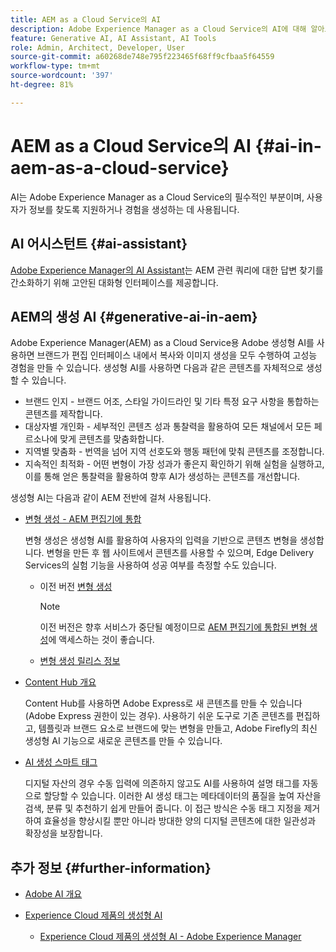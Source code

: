 ```yaml
---
title: AEM as a Cloud Service의 AI
description: Adobe Experience Manager as a Cloud Service의 AI에 대해 알아보기
feature: Generative AI, AI Assistant, AI Tools
role: Admin, Architect, Developer, User
source-git-commit: a60268de748e795f223465f68ff9cfbaa5f64559
workflow-type: tm+mt
source-wordcount: '397'
ht-degree: 81%

---
```



# AEM as a Cloud Service의 AI {#ai-in-aem-as-a-cloud-service}

AI는 Adobe Experience Manager as a Cloud Service의 필수적인 부분이며, 사용자가 정보를 찾도록 지원하거나 경험을 생성하는 데 사용됩니다.

## AI 어시스턴트 {#ai-assistant}

[Adobe Experience Manager의 AI Assistant](/help/implementing/cloud-manager/ai-assistant-in-aem.md)는 AEM 관련 쿼리에 대한 답변 찾기를 간소화하기 위해 고안된 대화형 인터페이스를 제공합니다.

## AEM의 생성 AI {#generative-ai-in-aem}

Adobe Experience Manager(AEM) as a Cloud Service용 Adobe 생성형 AI를 사용하면 브랜드가 편집 인터페이스 내에서 복사와 이미지 생성을 모두 수행하여 고성능 경험을 만들 수 있습니다. 생성형 AI를 사용하면 다음과 같은 콘텐츠를 자체적으로 생성할 수 있습니다.

* 브랜드 인지 - 브랜드 어조, 스타일 가이드라인 및 기타 특정 요구 사항을 통합하는 콘텐츠를 제작합니다.
* 대상자별 개인화 - 세부적인 콘텐츠 성과 통찰력을 활용하여 모든 채널에서 모든 페르소나에 맞게 콘텐츠를 맞춤화합니다.
* 지역별 맞춤화 - 번역을 넘어 지역 선호도와 행동 패턴에 맞춰 콘텐츠를 조정합니다.
* 지속적인 최적화 - 어떤 변형이 가장 성과가 좋은지 확인하기 위해 실험을 실행하고, 이를 통해 얻은 통찰력을 활용하여 향후 AI가 생성하는 콘텐츠를 개선합니다.

생성형 AI는 다음과 같이 AEM 전반에 걸쳐 사용됩니다.

* [변형 생성 - AEM 편집기에 통합](/help/generative-ai/generate-variations-integrated-editor.md)

  변형 생성은 생성형 AI를 활용하여 사용자의 입력을 기반으로 콘텐츠 변형을 생성합니다. 변형을 만든 후 웹 사이트에서 콘텐츠를 사용할 수 있으며, Edge Delivery Services의 실험 기능을 사용하여 성공 여부를 측정할 수도 있습니다.

   * 이전 버전 [변형 생성](/help/generative-ai/generate-variations.md)

     >[!NOTE]
     >
     >이전 버전은 향후 서비스가 중단될 예정이므로 [AEM 편집기에 통합된 변형 생성](/help/generative-ai/generate-variations-integrated-editor.md)에 액세스하는 것이 좋습니다.

   * [변형 생성 릴리스 정보](/help/generative-ai/release-notes-generate-variations.md)

* [Content Hub 개요](/help/assets/product-overview.md)

  Content Hub를 사용하면 Adobe Express로 새 콘텐츠를 만들 수 있습니다(Adobe Express 권한이 있는 경우). 사용하기 쉬운 도구로 기존 콘텐츠를 편집하고, 템플릿과 브랜드 요소로 브랜드에 맞는 변형을 만들고, Adobe Firefly의 최신 생성형 AI 기능으로 새로운 콘텐츠를 만들 수 있습니다.

* [AI 생성 스마트 태그](/help/assets/metadata-assets-view.md#ai-smart-tags)

  디지털 자산의 경우 수동 입력에 의존하지 않고도 AI를 사용하여 설명 태그를 자동으로 할당할 수 있습니다. 이러한 AI 생성 태그는 메타데이터의 품질을 높여 자산을 검색, 분류 및 추천하기 쉽게 만들어 줍니다. 이 접근 방식은 수동 태그 지정을 제거하여 효율성을 향상시킬 뿐만 아니라 방대한 양의 디지털 콘텐츠에 대한 일관성과 확장성을 보장합니다.

<!-- 
  * [AI Assistant in Adobe Experience Manager](/help/implementing/cloud-manager/aem-ai-assistant.md)
-->

## 추가 정보 {#further-information}

* [Adobe AI 개요](https://www.adobe.com/kr/ai/overview.html)

* [Experience Cloud 제품의 생성형 AI](https://experienceleague.adobe.com/ko/docs/core-services/interface/features/generative-ai)

   * [Experience Cloud 제품의 생성형 AI - Adobe Experience Manager](https://experienceleague.adobe.com/ko/docs/core-services/interface/features/generative-ai#aem)